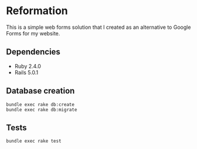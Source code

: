 # Reformation

This is a simple web forms solution that I created as an alternative to Google Forms for my website.

## Dependencies

* Ruby 2.4.0
* Rails 5.0.1

## Database creation

    bundle exec rake db:create
    bundle exec rake db:migrate

## Tests

    bundle exec rake test

